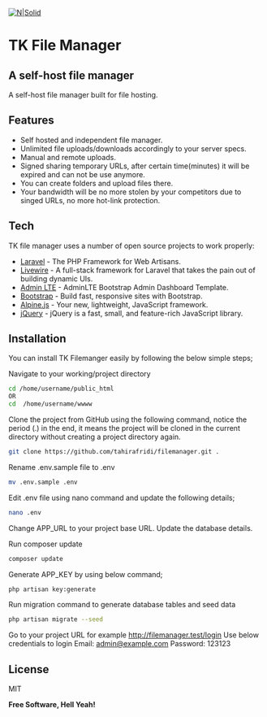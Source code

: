 [![N|Solid](https://filemanager.tahirafridi.com/images/logo-wide.svg)](https://filemanager.tahirafridi.com/)
# TK File Manager
## A self-host file manager
A self-host file manager built for file hosting.

## Features
- Self hosted and independent file manager.
- Unlimited file uploads/downloads accordingly to your server specs.
- Manual and remote uploads.
- Signed sharing temporary URLs, after certain time(minutes) it will be expired and can not be use anymore.
- You can create folders and upload files there.
- Your bandwidth will be no more stolen by your competitors due to singed URLs, no more hot-link protection.

## Tech
TK file manager uses a number of open source projects to work properly:

- [Laravel] - The PHP Framework
for Web Artisans.
- [Livewire] - A full-stack framework for Laravel that takes the pain out of building dynamic UIs.
- [Admin LTE] - AdminLTE Bootstrap Admin Dashboard Template.
- [Bootstrap] - Build fast, responsive sites with Bootstrap.
- [Alpine.js] - Your new, lightweight, JavaScript framework.
- [jQuery] - jQuery is a fast, small, and feature-rich JavaScript library.

## Installation

You can install TK Filemanger easily by following the below simple steps;

Navigate to your working/project directory
```sh
cd /home/username/public_html
OR 
cd  /home/username/wwww
```

Clone the project from GitHub using the following command, notice the period (.) in the end, it means the project will be cloned in the current directory without creating a project directory again.
```sh git  
git clone https://github.com/tahirafridi/filemanager.git .
```

Rename .env.sample file to .env
```sh
mv .env.sample .env
```

Edit .env file using nano command and update the following details;
```sh
nano .env
```
Change APP_URL to your project base URL.
Update the database details.

Run composer update
```sh
composer update
```

Generate APP_KEY by using below command;
```sh
php artisan key:generate
```

Run migration command to generate database tables and seed data
```sh
php artisan migrate --seed
```

Go to your project URL for example http://filemanager.test/login
Use below credentials to login
Email: admin@example.com
Password: 123123

## License

MIT

**Free Software, Hell Yeah!**

   [Laravel]: <https://laravel.com>
   [Livewire]: <https://livewire.laravel.com>
   [Admin LTE]: <https://adminlte.io>
   [Bootstrap]: <https://getbootstrap.com>
   [Alpine.js]: <https://alpinejs.dev>
   [jQuery]: <http://jquery.com>
